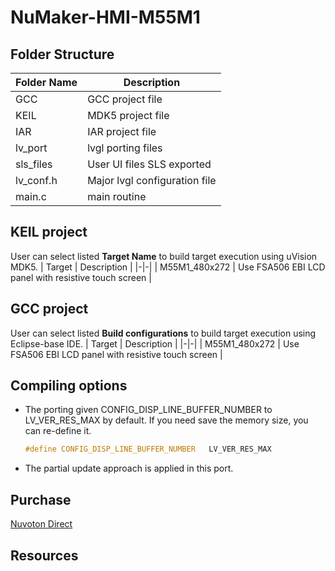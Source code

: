# **NuMaker-HMI-M55M1**

## **Folder Structure**

| Folder Name | Description |
|-|-|
| GCC | GCC project file |
| KEIL | MDK5 project file |
| IAR | IAR project file |
| lv_port | lvgl porting files |
| sls_files | User UI files SLS exported |
| lv_conf.h | Major lvgl configuration file |
| main.c | main routine |

## **KEIL project**

User can select listed **Target Name** to build target execution using uVision MDK5.
| Target | Description |
|-|-|
| M55M1_480x272 | Use FSA506 EBI LCD panel with resistive touch screen |
## **GCC project**

User can select listed **Build configurations** to build target execution using Eclipse-base IDE.
| Target | Description |
|-|-|
| M55M1_480x272 | Use FSA506 EBI LCD panel with resistive touch screen |

## **Compiling options**

- The porting given CONFIG_DISP_LINE_BUFFER_NUMBER to LV_VER_RES_MAX by default. If you need save the memory size, you can re-define it.

  ```c
  #define CONFIG_DISP_LINE_BUFFER_NUMBER   LV_VER_RES_MAX
  ```

- The partial update approach is applied in this port.

## **Purchase**

[Nuvoton Direct]()

## **Resources**
